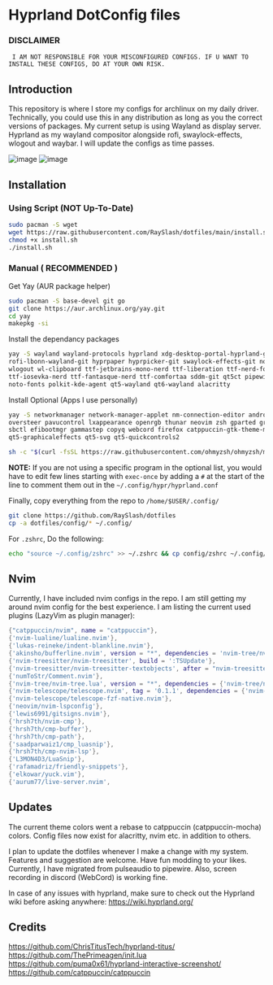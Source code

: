 # Hyprland DotConfig files

### DISCLAIMER

``` I AM NOT RESPONSIBLE FOR YOUR MISCONFIGURED CONFIGS. IF U WANT TO INSTALL THESE CONFIGS, DO AT YOUR OWN RISK.```

## Introduction
This repository is where I store my configs for archlinux on my daily driver. Technically, you could use this in any distribution as long as you the correct versions of packages. My current setup is using Wayland as display server. Hyprland as my wayland compositor alongside rofi, swaylock-effects, wlogout and waybar. I will update the configs as time passes.

![image](https://github.com/RaySlash/dotfiles/assets/45141270/7c1b3f05-753e-42b9-8994-6b7db3ad11be)
![image](https://github.com/RaySlash/dotfiles/assets/45141270/6f777357-c407-4af1-a7cd-bda81217494a)

## Installation

### Using Script (NOT Up-To-Date)
``` bash
sudo pacman -S wget
wget https://raw.githubusercontent.com/RaySlash/dotfiles/main/install.sh
chmod +x install.sh
./install.sh
```


### Manual ( **RECOMMENDED** )
Get Yay (AUR package helper)
``` bash
sudo pacman -S base-devel git go
git clone https://aur.archlinux.org/yay.git
cd yay
makepkg -si
```

Install the dependancy packages
``` bash
yay -S wayland wayland-protocols hyprland xdg-desktop-portal-hyprland-git waybar-hyprland \
rofi-lbonn-wayland-git hyprpaper hyprpicker-git swaylock-effects-git noto-fonts-emoji neofetch mpd \
wlogout wl-clipboard ttf-jetbrains-mono-nerd ttf-liberation ttf-nerd-fonts-symbols-common \
ttf-iosevka-nerd ttf-fantasque-nerd ttf-comfortaa sddm-git qt5ct pipewire pipewire-pulse wireplumber \
noto-fonts polkit-kde-agent qt5-wayland qt6-wayland alacritty
```
Install Optional (Apps I use personally)
``` bash
yay -S networkmanager network-manager-applet nm-connection-editor android-tools kdeconnect linux-headers \
oversteer pavucontrol lxappearance openrgb thunar neovim zsh gparted grimshot \
sbctl efibootmgr gammastep copyq webcord firefox catppuccin-gtk-theme-mocha sddm-catppuccin-git \ 
qt5-graphicaleffects qt5-svg qt5-quickcontrols2

sh -c "$(curl -fsSL https://raw.githubusercontent.com/ohmyzsh/ohmyzsh/master/tools/install.sh)"
```

**NOTE:** If you are not using a specific program in the optional list, you would have to edit few lines starting with ```exec-once```  by adding a ```#``` at the start of the line to comment them out in the ```~/.config/hypr/hyprland.conf```

Finally, copy everything from the repo to ```/home/$USER/.config/```
``` bash
git clone https://github.com/RaySlash/dotfiles
cp -a dotfiles/config/* ~/.config/
```
For ```.zshrc```, Do the following:
``` bash
echo "source ~/.config/zshrc" >> ~/.zshrc && cp config/zshrc ~/.config/
```

## Nvim
Currently, I have included nvim configs in the repo. I am still getting my around nvim config for the best experience. I am listing the current used plugins (LazyVim as plugin manager):
```lua
{"catppuccin/nvim", name = "catppuccin"},
{'nvim-lualine/lualine.nvim'},
{'lukas-reineke/indent-blankline.nvim'},
{'akinsho/bufferline.nvim', version = "*", dependencies = 'nvim-tree/nvim-web-devicons'},
{'nvim-treesitter/nvim-treesitter', build = ':TSUpdate'},
{'nvim-treesitter/nvim-treesitter-textobjects', after = "nvim-treesitter", requires = "nvim-treesitter/nvim-treesitter"},
{'numToStr/Comment.nvim'},
{'nvim-tree/nvim-tree.lua', version = "*", dependencies = {'nvim-tree/nvim-web-devicons'}},
{'nvim-telescope/telescope.nvim', tag = '0.1.1', dependencies = {'nvim-lua/plenary.nvim'}},
{'nvim-telescope/telescope-fzf-native.nvim'},
{'neovim/nvim-lspconfig'},
{'lewis6991/gitsigns.nvim'},
{'hrsh7th/nvim-cmp'},
{'hrsh7th/cmp-buffer'},
{'hrsh7th/cmp-path'},
{'saadparwaiz1/cmp_luasnip'},
{'hrsh7th/cmp-nvim-lsp'},
{'L3MON4D3/LuaSnip'},
{'rafamadriz/friendly-snippets'},
{'elkowar/yuck.vim'},
{'aurum77/live-server.nvim',
```

## Updates
The current theme colors went a rebase to catppuccin (catppuccin-mocha) colors. Config files now exist for alacritty, nvim etc. in addition to others.

I plan to update the dotfiles whenever I make a change with my system. Features and suggestion are welcome. Have fun modding to your likes. Currently, I have migrated from pulseaudio to pipewire. Also, screen recording in discord (WebCord) is working fine.

In case of any issues with hyprland, make sure to check out the Hyprland wiki before asking anywhere: https://wiki.hyprland.org/

## Credits
https://github.com/ChrisTitusTech/hyprland-titus/<br>
https://github.com/ThePrimeagen/init.lua<br>
https://github.com/puma0x61/hyprland-interactive-screenshot/<br>
https://github.com/catppuccin/catppuccin<br>
